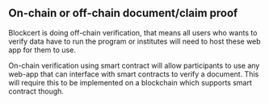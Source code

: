 
## On-chain or off-chain document/claim proof

Blockcert is doing off-chain verification, that means all users who wants to verify data have to run the program or institutes will need to host these web app for them to use. 

On-chain verification using smart contract will allow participants to use any web-app that can interface with smart contracts to verify a document. This will require this to be implemented on a blockchain which supports smart contract though.